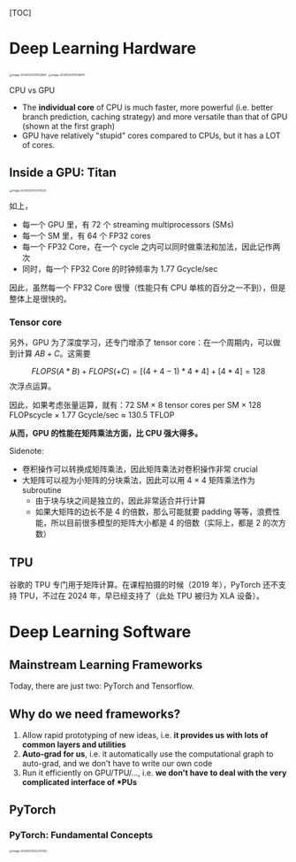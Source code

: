 [TOC]

# Deep Learning Hardware

<img src="https://cdn.jsdelivr.net/gh/mtdickens/mtd-images/img/202403200115598.png" alt="image-20240320011502840" style="zoom:33%;" />

<img src="https://cdn.jsdelivr.net/gh/mtdickens/mtd-images/img/202403200115847.png" alt="image-20240320011518870" style="zoom:33%;" />

CPU vs GPU

- The **individual core** of CPU is much faster, more powerful (i.e. better branch prediction, caching strategy) and more versatile than that of GPU (shown at the first graph)
- GPU have relatively "stupid" cores compared to CPUs, but it has a LOT of cores.

## Inside a GPU: Titan

<img src="https://cdn.jsdelivr.net/gh/mtdickens/mtd-images/img/202403200137111.png" alt="image-20240320013715535" style="zoom: 33%;" />

如上，

- 每一个 GPU 里，有 72 个 streaming multiprocessors (SMs)
- 每一个 SM 里，有 64 个 FP32 cores
- 每一个 FP32 Core，在一个 cycle 之内可以同时做乘法和加法，因此记作两次
- 同时，每一个 FP32 Core 的时钟频率为 1.77 Gcycle/sec

因此，虽然每一个 FP32 Core 很慢（性能只有 CPU 单核的百分之一不到），但是整体上是很快的。

### Tensor core

另外，GPU 为了深度学习，还专门增添了 tensor core：在一个周期内，可以做到计算 $AB+C$。这需要 

$$
FLOPS(A*B) + FLOPS(+C) = [(4 + 4 - 1)  * 4 * 4] + [4 * 4] = 128
$$
次浮点运算。

因此，如果考虑张量运算，就有：72 SM &times; 8 tensor cores per SM &times; 128 FLOPscycle &times; 1.77 Gcycle/sec &approx; 130.5 TFLOP

**从而，GPU 的性能在矩阵乘法方面，比 CPU 强大得多。**

Sidenote: 

- 卷积操作可以转换成矩阵乘法，因此矩阵乘法对卷积操作非常 crucial
- 大矩阵可以视为小矩阵的分块乘法，因此可以用 4 &times; 4 矩阵乘法作为 subroutine
    - 由于块与块之间是独立的，因此非常适合并行计算
    - 如果大矩阵的边长不是 4 的倍数，那么可能就要 padding 等等，浪费性能，所以目前很多模型的矩阵大小都是 4 的倍数（实际上，都是 2 的次方数）

## TPU

谷歌的 TPU 专门用于矩阵计算。在课程拍摄的时候（2019 年），PyTorch 还不支持 TPU，不过在 2024 年，早已经支持了（此处 TPU 被归为 XLA 设备）。

# Deep Learning Software

## Mainstream Learning Frameworks

Today, there are just two: PyTorch and Tensorflow.

## Why do we need frameworks?

1. Allow rapid prototyping of new ideas, i.e. **it provides us with lots of common layers and utilities** 
2. **Auto-grad for us**, i.e. it automatically use the computational graph to auto-grad, and we don't have to write our own code
3. Run it efficiently on GPU/TPU/..., i.e. **we don't have to deal with the very complicated interface of \*PUs**

## PyTorch

### PyTorch: Fundamental Concepts

<img src="https://cdn.jsdelivr.net/gh/mtdickens/mtd-images/img/202403200222616.png" alt="image-20240320022231392" style="zoom:33%;" />